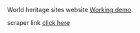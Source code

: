 
World heritage sites website [Working demo](https://world-heritage-sites.netlify.app/).

scraper link [click here](https://github.com/avijit-source/world-heritage-sites-scraper)
